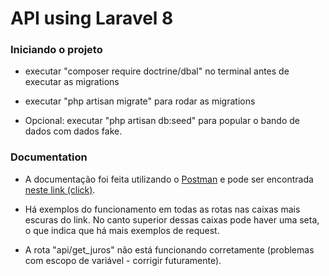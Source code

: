# API using Laravel 8

### Iniciando o projeto

- executar "composer require doctrine/dbal" no terminal antes de executar as migrations

- executar "php artisan migrate" para rodar as migrations

- Opcional: executar "php artisan db:seed" para popular o bando de dados com dados fake. 

### Documentation

- A documentação foi feita utilizando o [Postman](https://www.postman.com/) e pode ser encontrada [neste link (click)](https://documenter.getpostman.com/view/16555958/UVRBkkUq). 

- Há exemplos do funcionamento em todas as rotas nas caixas mais escuras do link. No canto superior dessas caixas pode haver uma seta, o que indica que há mais exemplos de request. 

- A rota "api/get_juros" não está funcionando corretamente (problemas com escopo de variável - corrigir futuramente). 


